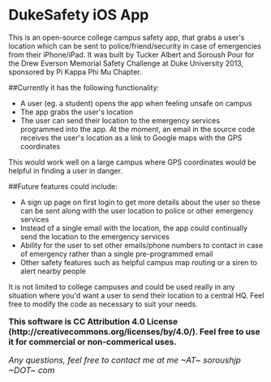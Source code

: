 DukeSafety iOS App
================

This is an open-source college campus safety app, that grabs a user's location which can be sent to police/friend/security in case of emergencies from their iPhone/iPad. It was built by Tucker Albert and Soroush Pour for the Drew Everson Memorial Safety Challenge at Duke University 2013, sponsored by Pi Kappa Phi Mu Chapter.

##Currently it has the following functionality:

 * A user (eg. a student) opens the app when feeling unsafe on campus
 * The app grabs the user's location
 * The user can send their location to the emergency services programmed into the app. At the moment, an email in the source code receives the user's location as a link to Google maps with the GPS coordinates

 This would work well on a large campus where GPS coordinates would be helpful in finding a user in danger.

##Future features could include:

 * A sign up page on first login to get more details about the user so these can be sent along with the user location to police or other emergency services
 * Instead of a single email with the location, the app could continually send the location to the emergency services
 * Ability for the user to set other emails/phone numbers to contact in case of emergency rather than a single pre-programmed email
 * Other safety features such as helpful campus map routing or a siren to alert nearby people

 It is not limited to college campuses and could be used really in any situation where you'd want a user to send their location to a central HQ. Feel free to modify the code as necessary to suit your needs.

<p style="font-size:16px">
<b>This software is CC Attribution 4.0 License (http://creativecommons.org/licenses/by/4.0/). Feel free to use it for commercial or non-commerical uses.</b>
</p>

<p style="font-size:16px">
<i>Any questions, feel free to contact me at me ~AT~ soroushjp ~DOT~ com</i>
</p>
